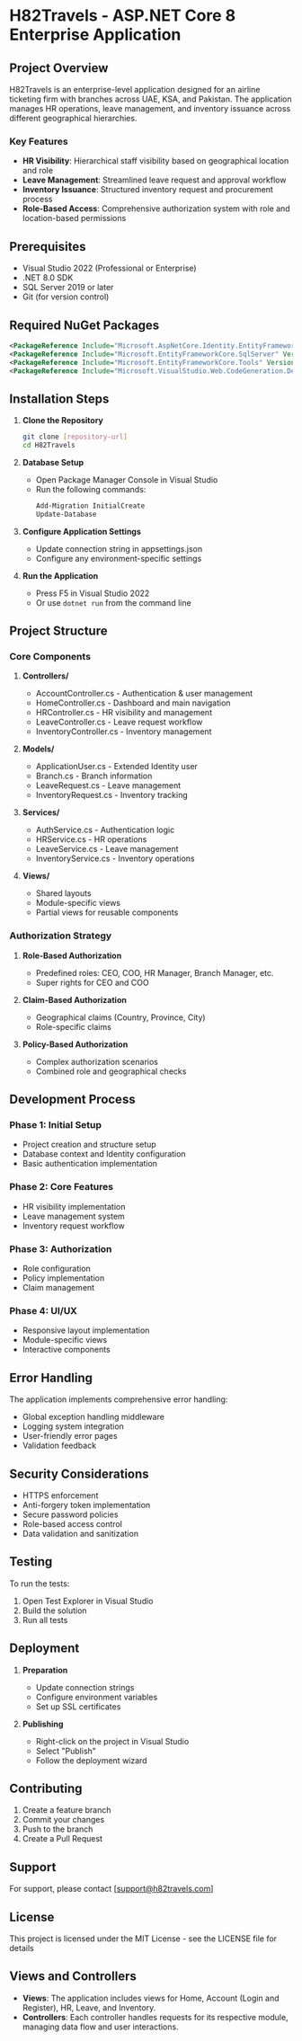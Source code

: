# H82Travels - ASP.NET Core 8 Enterprise Application

## Project Overview
H82Travels is an enterprise-level application designed for an airline ticketing firm with branches across UAE, KSA, and Pakistan. The application manages HR operations, leave management, and inventory issuance across different geographical hierarchies.

### Key Features
- **HR Visibility**: Hierarchical staff visibility based on geographical location and role
- **Leave Management**: Streamlined leave request and approval workflow
- **Inventory Issuance**: Structured inventory request and procurement process
- **Role-Based Access**: Comprehensive authorization system with role and location-based permissions

## Prerequisites
- Visual Studio 2022 (Professional or Enterprise)
- .NET 8.0 SDK
- SQL Server 2019 or later
- Git (for version control)

## Required NuGet Packages
```xml
<PackageReference Include="Microsoft.AspNetCore.Identity.EntityFrameworkCore" Version="8.0.0" />
<PackageReference Include="Microsoft.EntityFrameworkCore.SqlServer" Version="8.0.0" />
<PackageReference Include="Microsoft.EntityFrameworkCore.Tools" Version="8.0.0" />
<PackageReference Include="Microsoft.VisualStudio.Web.CodeGeneration.Design" Version="8.0.0" />
```

## Installation Steps

1. **Clone the Repository**
   ```bash
   git clone [repository-url]
   cd H82Travels
   ```

2. **Database Setup**
   - Open Package Manager Console in Visual Studio
   - Run the following commands:
     ```powershell
     Add-Migration InitialCreate
     Update-Database
     ```

3. **Configure Application Settings**
   - Update connection string in appsettings.json
   - Configure any environment-specific settings

4. **Run the Application**
   - Press F5 in Visual Studio 2022
   - Or use `dotnet run` from the command line

## Project Structure

### Core Components

1. **Controllers/**
   - AccountController.cs - Authentication & user management
   - HomeController.cs - Dashboard and main navigation
   - HRController.cs - HR visibility and management
   - LeaveController.cs - Leave request workflow
   - InventoryController.cs - Inventory management

2. **Models/**
   - ApplicationUser.cs - Extended Identity user
   - Branch.cs - Branch information
   - LeaveRequest.cs - Leave management
   - InventoryRequest.cs - Inventory tracking

3. **Services/**
   - AuthService.cs - Authentication logic
   - HRService.cs - HR operations
   - LeaveService.cs - Leave management
   - InventoryService.cs - Inventory operations

4. **Views/**
   - Shared layouts
   - Module-specific views
   - Partial views for reusable components

### Authorization Strategy

1. **Role-Based Authorization**
   - Predefined roles: CEO, COO, HR Manager, Branch Manager, etc.
   - Super rights for CEO and COO

2. **Claim-Based Authorization**
   - Geographical claims (Country, Province, City)
   - Role-specific claims

3. **Policy-Based Authorization**
   - Complex authorization scenarios
   - Combined role and geographical checks

## Development Process

### Phase 1: Initial Setup
- Project creation and structure setup
- Database context and Identity configuration
- Basic authentication implementation

### Phase 2: Core Features
- HR visibility implementation
- Leave management system
- Inventory request workflow

### Phase 3: Authorization
- Role configuration
- Policy implementation
- Claim management

### Phase 4: UI/UX
- Responsive layout implementation
- Module-specific views
- Interactive components

## Error Handling

The application implements comprehensive error handling:
- Global exception handling middleware
- Logging system integration
- User-friendly error pages
- Validation feedback

## Security Considerations

- HTTPS enforcement
- Anti-forgery token implementation
- Secure password policies
- Role-based access control
- Data validation and sanitization

## Testing

To run the tests:
1. Open Test Explorer in Visual Studio
2. Build the solution
3. Run all tests

## Deployment

1. **Preparation**
   - Update connection strings
   - Configure environment variables
   - Set up SSL certificates

2. **Publishing**
   - Right-click on the project in Visual Studio
   - Select "Publish"
   - Follow the deployment wizard

## Contributing

1. Create a feature branch
2. Commit your changes
3. Push to the branch
4. Create a Pull Request

## Support

For support, please contact [support@h82travels.com]

## License

This project is licensed under the MIT License - see the LICENSE file for details

## Views and Controllers
- **Views**: The application includes views for Home, Account (Login and Register), HR, Leave, and Inventory.
- **Controllers**: Each controller handles requests for its respective module, managing data flow and user interactions.
